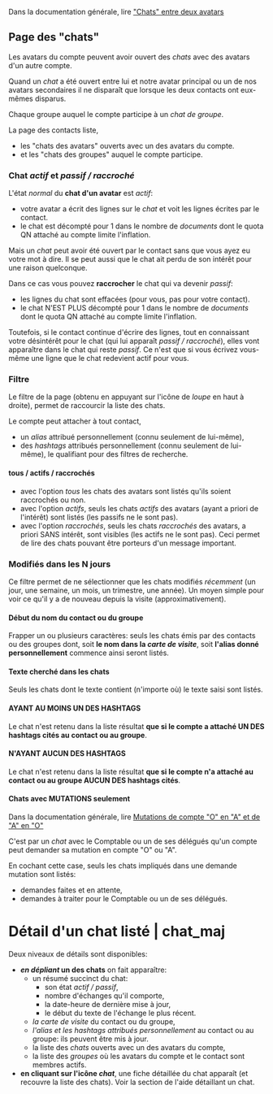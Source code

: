 Dans la documentation générale, lire <a href="$$/appli/contactschats.html" target="_blank">"Chats" entre deux avatars</a>

## Page des "chats"
Les avatars du compte peuvent avoir ouvert des _chats_ avec des avatars d'un autre compte.

Quand un _chat_ a été ouvert entre lui et notre avatar principal ou un de nos avatars secondaires il ne disparaît que lorsque les deux contacts ont eux-mêmes disparus.

Chaque groupe auquel le compte participe à un _chat de groupe_.

La page des contacts liste,
- les "chats des avatars" ouverts avec un des avatars du compte.
- et les "chats des groupes" auquel le compte participe.

### Chat _actif_ et _passif / raccroché_
L'état _normal_ du **chat d'un avatar** est _actif_:
- votre avatar a écrit des lignes sur le _chat_ et voit les lignes écrites par le contact.
- le chat est décompté pour 1 dans le nombre de _documents_ dont le quota QN attaché au compte limite l'inflation.

Mais un _chat_ peut avoir été ouvert par le contact sans que vous ayez eu votre mot à dire. Il se peut aussi que le chat ait perdu de son intérêt pour une raison quelconque.

Dans ce cas vous pouvez **raccrocher** le chat qui va devenir _passif_:
- les lignes du chat sont effacées (pour vous, pas pour votre contact).
- le chat N'EST PLUS décompté pour 1 dans le nombre de _documents_ dont le quota QN attaché au compte limite l'inflation.

Toutefois, si le contact continue d'écrire des lignes, tout en connaissant votre désintérêt pour le chat (qui lui apparaît _passif / raccroché_), elles vont apparaître dans le chat qui reste _passif_. Ce n'est que si vous écrivez vous-même une ligne que le chat redevient actif pour vous.

### Filtre
Le filtre de la page (obtenu en appuyant sur l'icône de _loupe_ en haut à droite), permet de raccourcir la liste des chats.

Le compte peut attacher à tout contact,
- un _alias_ attribué personnellement (connu seulement de lui-même),
- des _hashtags_ attribués personnellement (connu seulement de lui-même), le qualifiant pour des filtres de recherche.

#### tous / actifs / raccrochés
- avec l'option _tous_ les chats des avatars sont listés qu'ils soient raccrochés ou non.
- avec l'option _actifs_, seuls les chats _actifs_ des avatars (ayant a priori de l'intérêt) sont listés (les passifs ne le sont pas).
- avec l'option _raccrochés_, seuls les chats _raccrochés_ des avatars, a priori SANS intérêt, sont visibles (les actifs ne le sont pas). Ceci permet de lire des chats pouvant être porteurs d'un message important.

### Modifiés dans les N jours
Ce filtre permet de ne sélectionner que les chats modifiés _récemment_ (un jour, une semaine, un mois, un trimestre, une année). Un moyen simple pour voir ce qu'il y a de nouveau depuis la visite (approximativement). 

#### Début du nom du contact ou du groupe
Frapper un ou plusieurs caractères: seuls les chats émis par des contacts ou des groupes dont, soit **le nom dans la _carte de visite_**, soit **l'alias donné personnellement** commence ainsi seront listés.

#### Texte cherché dans les chats
Seuls les chats dont le texte contient (n'importe où) le texte saisi sont listés.

#### AYANT AU MOINS UN DES HASHTAGS
Le chat n'est retenu dans la liste résultat **que si le compte a attaché UN DES hashtags cités au contact ou au groupe**.

#### N'AYANT AUCUN DES HASHTAGS
Le chat n'est retenu dans la liste résultat **que si le compte n'a attaché au contact ou au groupe AUCUN DES hashtags cités**.

#### Chats avec MUTATIONS seulement
Dans la documentation générale, lire <a href="$$/appli/mutations_oa.html" target="_blank">Mutations de compte "O" en "A" et de "A" en "O"</a>

C'est par un _chat_ avec le Comptable ou un de ses délégués qu'un compte peut demander sa mutation en compte "O" ou "A".

En cochant cette case, seuls les chats impliqués dans une demande mutation sont listés:
- demandes faites et en attente,
- demandes à traiter pour le Comptable ou un de ses délégués.

# Détail d'un chat listé | chat_maj
Deux niveaux de détails sont disponibles:
- **_en dépliant_ un des chats** on fait apparaître:
  - un résumé succinct du chat:
    - son état _actif / passif_,
    - nombre d'échanges qu'il comporte,
    - la date-heure de dernière mise à jour,
    - le début du texte de l'échange le plus récent.
  - _la carte de visite_ du contact ou du groupe,
  - _l'alias et les hashtags attribués personnellement_ au contact ou au groupe: ils peuvent être mis à jour.
  - la liste des _chats_ ouverts avec un des avatars du compte,
  - la liste des _groupes_ où les avatars du compte et le contact sont membres actifs.
- **en cliquant sur l'icône _chat_**, une fiche détaillée du chat apparaît (et recouvre la liste des chats). Voir la section de l'aide détaillant un chat.

